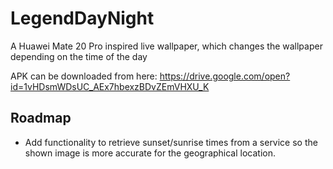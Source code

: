 # LegendDayNight
A Huawei Mate 20 Pro inspired live wallpaper, which changes the wallpaper depending on the time of the day

APK can be downloaded from here: https://drive.google.com/open?id=1vHDsmWDsUC_AEx7hbexzBDvZEmVHXU_K

## Roadmap
* Add functionality to retrieve sunset/sunrise times from a service so the shown image is more accurate for the geographical location.
